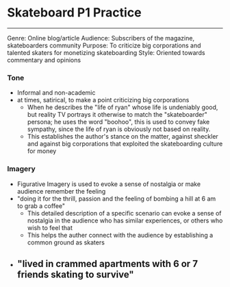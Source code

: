 # Skateboard P1 Practice
---
Genre: Online blog/article
Audience: Subscribers of the magazine, skateboarders community
Purpose: To criticize big corporations and talented skaters for monetizing skateboarding
Style: Oriented towards commentary and opinions

### Tone
- Informal and non-academic
- at times, satirical, to make a point criticizing big corporations
	- When he describes the "life of ryan" whose life is undeniably good, but reality TV portrays it otherwise to match the "skateboarder" persona; he uses the word "boohoo", this is used to convey fake sympathy, since the life of ryan is obviously not based on reality.
	- This establishes the author's stance on the matter, against sheckler and against big corporations that exploited the skateboarding culture for money

### Imagery
- Figurative Imagery is used to evoke a sense of nostalgia or make audience remember the feeling
- "doing it for the thrill, passion and the feeling of bombing a hill at 6 am to grab a coffee"
	- This detailed description of a specific scenario can evoke a sense of nostalgia in the audience who has similar experiences, or others who wish to feel that
	- This helps the auther connect with the audience by establishing a common ground as skaters
- "lived in crammed apartments with 6 or 7 friends skating to survive"
	- 